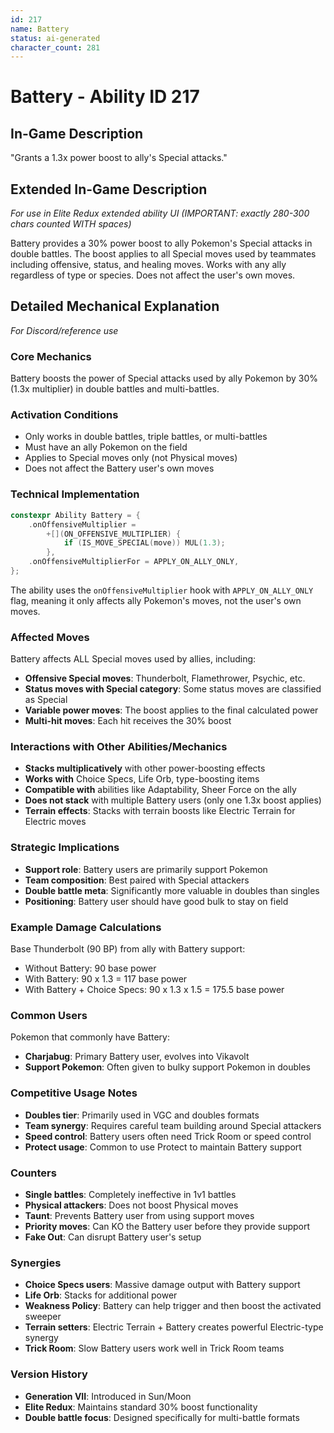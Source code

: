```yaml
---
id: 217
name: Battery
status: ai-generated
character_count: 281
---
```


# Battery - Ability ID 217

## In-Game Description
"Grants a 1.3x power boost to ally's Special attacks."

## Extended In-Game Description
*For use in Elite Redux extended ability UI (IMPORTANT: exactly 280-300 chars counted WITH spaces)*

Battery provides a 30% power boost to ally Pokemon's Special attacks in double battles. The boost applies to all Special moves used by teammates including offensive, status, and healing moves. Works with any ally regardless of type or species. Does not affect the user's own moves.

## Detailed Mechanical Explanation
*For Discord/reference use*

### Core Mechanics
Battery boosts the power of Special attacks used by ally Pokemon by 30% (1.3x multiplier) in double battles and multi-battles.

### Activation Conditions
- Only works in double battles, triple battles, or multi-battles
- Must have an ally Pokemon on the field
- Applies to Special moves only (not Physical moves)
- Does not affect the Battery user's own moves

### Technical Implementation
```cpp
constexpr Ability Battery = {
    .onOffensiveMultiplier =
        +[](ON_OFFENSIVE_MULTIPLIER) {
            if (IS_MOVE_SPECIAL(move)) MUL(1.3);
        },
    .onOffensiveMultiplierFor = APPLY_ON_ALLY_ONLY,
};
```

The ability uses the `onOffensiveMultiplier` hook with `APPLY_ON_ALLY_ONLY` flag, meaning it only affects ally Pokemon's moves, not the user's own moves.

### Affected Moves
Battery affects ALL Special moves used by allies, including:
- **Offensive Special moves**: Thunderbolt, Flamethrower, Psychic, etc.
- **Status moves with Special category**: Some status moves are classified as Special
- **Variable power moves**: The boost applies to the final calculated power
- **Multi-hit moves**: Each hit receives the 30% boost

### Interactions with Other Abilities/Mechanics
- **Stacks multiplicatively** with other power-boosting effects
- **Works with** Choice Specs, Life Orb, type-boosting items
- **Compatible with** abilities like Adaptability, Sheer Force on the ally
- **Does not stack** with multiple Battery users (only one 1.3x boost applies)
- **Terrain effects**: Stacks with terrain boosts like Electric Terrain for Electric moves

### Strategic Implications
- **Support role**: Battery users are primarily support Pokemon
- **Team composition**: Best paired with Special attackers
- **Double battle meta**: Significantly more valuable in doubles than singles
- **Positioning**: Battery user should have good bulk to stay on field

### Example Damage Calculations
Base Thunderbolt (90 BP) from ally with Battery support:
- Without Battery: 90 base power
- With Battery: 90 x 1.3 = 117 base power
- With Battery + Choice Specs: 90 x 1.3 x 1.5 = 175.5 base power

### Common Users
Pokemon that commonly have Battery:
- **Charjabug**: Primary Battery user, evolves into Vikavolt
- **Support Pokemon**: Often given to bulky support Pokemon in doubles

### Competitive Usage Notes
- **Doubles tier**: Primarily used in VGC and doubles formats
- **Team synergy**: Requires careful team building around Special attackers
- **Speed control**: Battery users often need Trick Room or speed control
- **Protect usage**: Common to use Protect to maintain Battery support

### Counters
- **Single battles**: Completely ineffective in 1v1 battles
- **Physical attackers**: Does not boost Physical moves
- **Taunt**: Prevents Battery user from using support moves
- **Priority moves**: Can KO the Battery user before they provide support
- **Fake Out**: Can disrupt Battery user's setup

### Synergies
- **Choice Specs users**: Massive damage output with Battery support
- **Life Orb**: Stacks for additional power
- **Weakness Policy**: Battery can help trigger and then boost the activated sweeper
- **Terrain setters**: Electric Terrain + Battery creates powerful Electric-type synergy
- **Trick Room**: Slow Battery users work well in Trick Room teams

### Version History
- **Generation VII**: Introduced in Sun/Moon
- **Elite Redux**: Maintains standard 30% boost functionality
- **Double battle focus**: Designed specifically for multi-battle formats